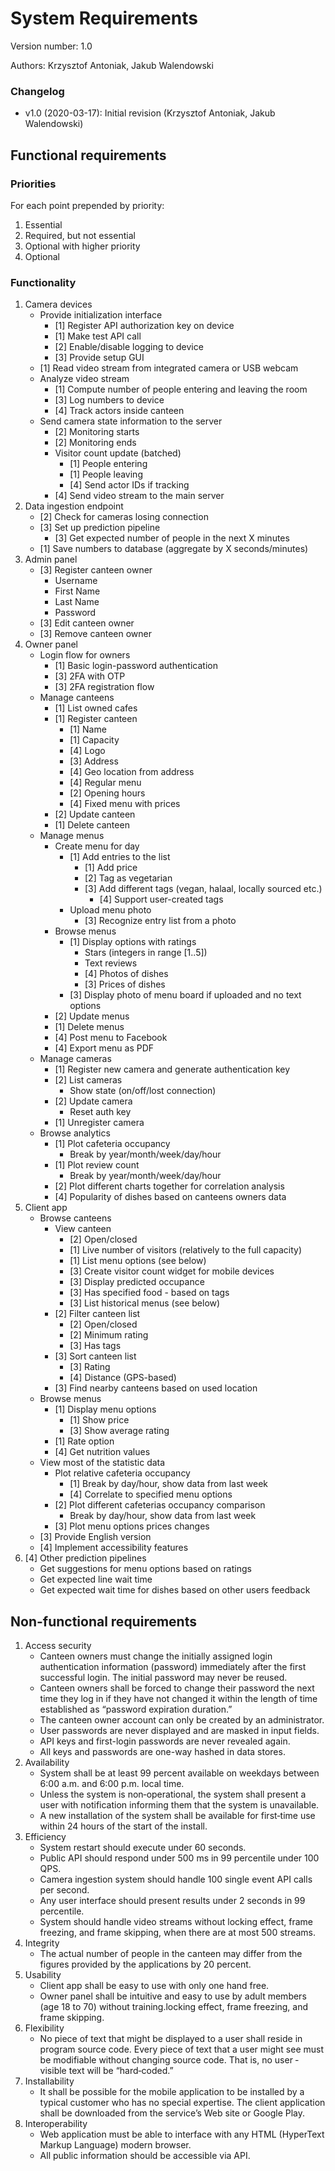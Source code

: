 # System Requirements

Version number: 1.0

Authors: Krzysztof Antoniak, Jakub Walendowski

### Changelog

* v1.0 (2020-03-17): Initial revision (Krzysztof Antoniak, Jakub Walendowski)

## Functional requirements

### Priorities

For each point prepended by priority:

1. Essential
2. Required, but not essential
3. Optional with higher priority
4. Optional

### Functionality

1. Camera devices
    * Provide initialization interface
        * [1] Register API authorization key on device
        * [1] Make test API call
        * [2] Enable/disable logging to device
        * [3] Provide setup GUI
    * [1] Read video stream from integrated camera or USB webcam
    * Analyze video stream
        * [1] Compute number of people entering and leaving the room
        * [3] Log numbers to device
        * [4] Track actors inside canteen
    * Send camera state information to the server
        * [2] Monitoring starts
        * [2] Monitoring ends
        * Visitor count update (batched)
            * [1] People entering
            * [1] People leaving
            * [4] Send actor IDs if tracking
        * [4] Send video stream to the main server
2. Data ingestion endpoint
    * [2] Check for cameras losing connection
    * [3] Set up prediction pipeline
        * [3] Get expected number of people in the next X minutes
    * [1] Save numbers to database (aggregate by X seconds/minutes)
3. Admin panel
    * [3] Register canteen owner
        * Username
        * First Name
        * Last Name
        * Password
    * [3] Edit canteen owner
    * [3] Remove canteen owner
4. Owner panel
    * Login flow for owners
        * [1] Basic login-password authentication
        * [3] 2FA with OTP
        * [3] 2FA registration flow
    * Manage canteens
        * [1] List owned cafes
        * [1] Register canteen
            * [1] Name
            * [1] Capacity
            * [4] Logo
            * [3] Address
            * [4] Geo location from address
            * [4] Regular menu
            * [2] Opening hours
            * [4] Fixed menu with prices
        * [2] Update canteen
        * [1] Delete canteen
    * Manage menus
        * Create menu for day
            * [1] Add entries to the list
                * [1] Add price
                * [2] Tag as vegetarian
                * [3] Add different tags (vegan, halaal, locally sourced etc.)
                    * [4] Support user-created tags
            * Upload menu photo
                * [3] Recognize entry list from a photo
        * Browse menus
            * [1] Display options with ratings
                * Stars (integers in range [1..5])
                * Text reviews
                * [4] Photos of dishes
                * [3] Prices of dishes
            * [3] Display photo of menu board if uploaded and no text options
        * [2] Update menus
        * [1] Delete menus
        * [4] Post menu to Facebook
        * [4] Export menu as PDF
    * Manage cameras
        * [1] Register new camera and generate authentication key
        * [2] List cameras
            * Show state (on/off/lost connection)
        * [2] Update camera
            * Reset auth key
        * [1] Unregister camera
    * Browse analytics
        * [1] Plot cafeteria occupancy
            * Break by year/month/week/day/hour
        * [1] Plot review count
            * Break by year/month/week/day/hour
        * [2] Plot different charts together for correlation analysis
        * [4] Popularity of dishes based on canteens owners data
5. Client app
    * Browse canteens
        * View canteen
            * [2] Open/closed
            * [1] Live number of visitors (relatively to the full capacity)
            * [1] List menu options (see below)
            * [3] Create visitor count widget for mobile devices
            * [3] Display predicted occupance
            * [3] Has specified food - based on tags
            * [3] List historical menus (see below)
        * [2] Filter canteen list
            * [2] Open/closed
            * [2] Minimum rating
            * [3] Has tags
        * [3] Sort canteen list
            * [3] Rating
            * [4] Distance (GPS-based)
        * [3] Find nearby canteens based on used location
    * Browse menus
        * [1] Display menu options
            * [1] Show price
            * [3] Show average rating
        * [1] Rate option
        * [4] Get nutrition values
    * View most of the statistic data
        * Plot relative cafeteria occupancy
            * [1] Break by day/hour, show data from last week
            * [4] Correlate to specified menu options
        * [2] Plot different cafeterias occupancy comparison
            * Break by day/hour, show data from last week
        * [3] Plot menu options prices changes
    * [3] Provide English version
    * [4] Implement accessibility features
6. [4] Other prediction pipelines
    * Get suggestions for menu options based on ratings
    * Get expected line wait time
    * Get expected wait time for dishes based on other users feedback

## Non-functional requirements

1. Access security
    * Canteen owners must change the initially assigned login authentication information (password) immediately after the first
      successful login. The initial password may never be reused.
    * Canteen owners shall be forced to change their password the next time they log in if they have not changed it within the
      length of time established as “password expiration duration.”
    * The canteen owner account can only be created by an administrator.
    * User passwords are never displayed and are masked in input fields.
    * API keys and first-login passwords are never revealed again.
    * All keys and passwords are one-way hashed in data stores.
2. Availability
    * System shall be at least 99 percent available on weekdays between 6:00 a.m. and 6:00 p.m. local time.
    * Unless the system is non‐operational, the system shall present a user with notification informing them that the
      system is unavailable.
    * A new installation of the system shall be available for first‐time use within 24 hours of the start of the install.
3. Efficiency
    * System restart should execute under 60 seconds.
    * Public API should respond under 500 ms in 99 percentile under 100 QPS.
    * Camera ingestion system should handle 100 single event API calls per second.
    * Any user interface should present results under 2 seconds in 99 percentile.
    * System should handle video streams without locking effect, frame freezing, and frame skipping, when there are at most 500 streams.
4. Integrity
    * The actual number of people in the canteen may differ from the figures provided by the applications by 20 percent.
5. Usability
    * Client app shall be easy to use with only one hand free.
    * Owner panel shall be intuitive and easy to use by adult members (age 18 to 70) without training.locking effect, frame freezing, and frame skipping.
6. Flexibility
    * No piece of text that might be displayed to a user shall reside in program source code. Every piece of text that a
      user might see must be modifiable without changing source code. That is, no user ‐ visible text will be “hard‐coded.”
7. Installability
    * It shall be possible for the mobile application to be installed by a typical customer who has no special expertise.
      The client application shall be downloaded from the service’s Web site or Google Play.
8. Interoperability
    * Web application must be able to interface with any HTML (HyperText Markup Language) modern browser.
    * All public information should be accessible via API.
